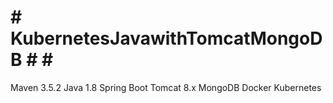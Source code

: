 # #   KubernetesJavawithTomcatMongoDB # # #



Maven 3.5.2
Java 1.8
Spring Boot
Tomcat 8.x
MongoDB
Docker
Kubernetes
